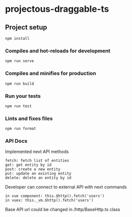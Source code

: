 # projectous-draggable-ts

## Project setup

```
npm install
```

### Compiles and hot-reloads for development

```
npm run serve
```

### Compiles and minifies for production

```
npm run build
```

### Run your tests

```
npm run test
```

### Lints and fixes files

```
npm run format
```

### API Docs

Implemented next API methods

```
fetch: fetch list of entities
get: get entity by id
post: create a new entity
put: update an existing entity
delete: delete an entity by id
```

Developer can connect to external API with next commands

```
in vue component: this.$http().fetch('users')
in vuex: this._vm.$http().fetch('users')
```

Base API url could be changed in /http/BaseHttp.ts class
